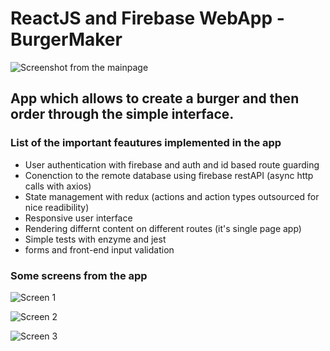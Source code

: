 # ReactJS and Firebase WebApp - BurgerMaker

![Screenshot from the mainpage](https://github.com/Tsubanee/burger-app/blob/master/Burger%20Maker%20in%20React%20JS.png)
## App which allows to create a burger and then order through the simple interface.

### List of the important feautures implemented in the app
- User authentication with firebase and auth and id based route guarding
- Conenction to the remote database using firebase restAPI (async http calls with axios)
- State management with redux (actions and action types outsourced for nice readibility)
- Responsive user interface
- Rendering differnt content on different routes (it's single page app)
- Simple tests with enzyme and jest
- forms and front-end input validation

### Some screens from the app

![Screen 1](https://github.com/Tsubanee/burger-app/blob/master/Plain-burger.png)

![Screen 2](https://github.com/Tsubanee/burger-app/blob/master/Main-page.png)

![Screen 3](https://github.com/Tsubanee/burger-app/blob/master/Burger-summary.png)


